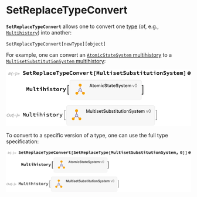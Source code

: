 # SetReplaceTypeConvert

**`SetReplaceTypeConvert`** allows one to convert one [type](/Documentation/Types/README.md) (of, e.g.,
[`Multihistory`](/Documentation/Types/Multihistory/README.md)) into another:

```wl
SetReplaceTypeConvert[newType][object]
```

For example, one can convert an [`AtomicStateSystem` multihistory](/Documentation/Types/AtomicStateSystem0.md) to a
[`MultisetSubstitutionSystem` multihistory](/Documentation/Types/Multihistory/MultisetSubstitutionSystem0.md):

<img src="/Documentation/Images/AtomicStateToMultisetMultihistory.png" width="517.8">

To convert to a specific version of a type, one can use the full type specification:

<img src="/Documentation/Images/AtomicStateToMultisetMultihistoryVersioned.png" width="693.0">
